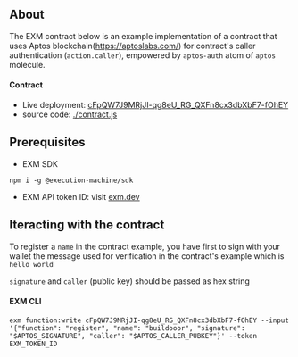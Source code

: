## About
The EXM contract below is an example implementation of a contract that uses Aptos blockchain(https://aptoslabs.com/) for contract's caller authentication (`action.caller`), empowered by `aptos-auth` atom of `aptos` molecule.

#### Contract
- Live deployment: [cFpQW7J9MRjJI-qg8eU_RG_QXFn8cx3dbXbF7-fOhEY](https://api.exm.dev/read/cFpQW7J9MRjJI-qg8eU_RG_QXFn8cx3dbXbF7-fOhEY)
- source code: [./contract.js](./contract.js)

## Prerequisites

- EXM SDK
```console
npm i -g @execution-machine/sdk
```

- EXM API token ID: visit [exm.dev](https://exm.dev)

## Iteracting with the contract
To register a `name` in the contract example, you have first to sign with your wallet the message used for verification in the contract's example which is `hello world` 

`signature` and `caller` (public key) should be passed as hex string

#### EXM CLI
```console
exm function:write cFpQW7J9MRjJI-qg8eU_RG_QXFn8cx3dbXbF7-fOhEY --input '{"function": "register", "name": "buildooor", "signature": "$APTOS_SIGNATURE", "caller": "$APTOS_CALLER_PUBKEY"}' --token EXM_TOKEN_ID
```

